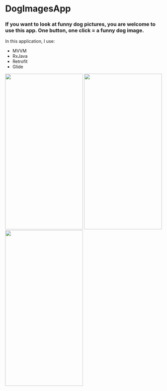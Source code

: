 # DogImagesApp
### If you want to look at funny dog pictures, you are welcome to use this app. One button, one click = a funny dog image.
In this application, I use:
* MVVM
* RxJava
* Retrofit
* Glide

<img src="https://github.com/user-attachments/assets/491bff2e-a709-4a96-b328-8e0d07744d4b" height="500" width="250">
<img src="https://github.com/user-attachments/assets/cd56a9f8-3490-4601-8575-bc94834926ba" height="500" width="250">
<img src="https://github.com/user-attachments/assets/acd87033-a141-49f5-8335-833294133974" height="500" width="250">
